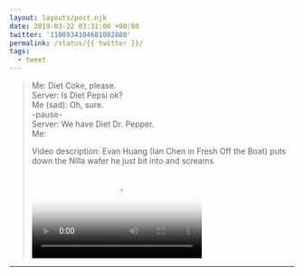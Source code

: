 ```yaml
---
layout: layouts/post.njk
date: 2019-03-22 03:31:08 +00:00
twitter: '1108934104681082880'
permalink: /status/{{ twitter }}/
tags: 
  - tweet
---
```


> Me: Diet Coke, please.  
> Server: Is Diet Pepsi ok?  
> Me (sad): Oh, sure.  
> -pause-  
> Server: We have Diet Dr. Pepper.  
> Me: 
> 
> <p class="sr-only">Video description: Evan Huang (Ian Chen in Fresh Off the Boat) puts down the Nilla wafer he just bit into and screams</p>
> 
> <video controls loop preload="metadata" poster="/img/D2O5V83UYAIIrer.jpg"><source src="/img/1108934104681082880-D2O5V83UYAIIrer.mp4">Your browser does not support the video tag.</video>

---
